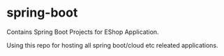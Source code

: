 # spring-boot
Contains Spring Boot Projects for  EShop Application.

Using this repo for hosting all spring boot/cloud etc releated applications. 
